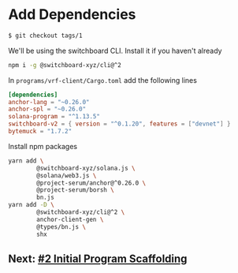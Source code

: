 # Add Dependencies

```bash
$ git checkout tags/1
```

We'll be using the switchboard CLI. Install it if you haven't already

```bash
npm i -g @switchboard-xyz/cli@^2
```

In `programs/vrf-client/Cargo.toml` add the following lines

```toml
[dependencies]
anchor-lang = "~0.26.0"
anchor-spl = "~0.26.0"
solana-program = "^1.13.5"
switchboard-v2 = { version = "^0.1.20", features = ["devnet"] }
bytemuck = "1.7.2"
```

Install npm packages

```bash
yarn add \
        @switchboard-xyz/solana.js \
        @solana/web3.js \
        @project-serum/anchor@^0.26.0 \
        @project-serum/borsh \
        bn.js
yarn add -D \
        @switchboard-xyz/cli@^2 \
        anchor-client-gen \
        @types/bn.js \
        shx
```

## Next: [#2 Initial Program Scaffolding](./2_initial_program_scaffolding.md)
